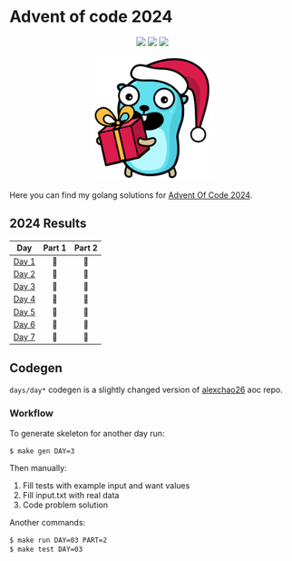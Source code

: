 # Advent of code 2024

<div align="center">

![](https://img.shields.io/badge/day%20📅-7-blue) ![](https://img.shields.io/badge/stars%20⭐-14-yellow) ![](https://img.shields.io/badge/days%20completed-7-red)

<img src="./static/logo.svg" width="220" />

</div>

Here you can find my golang solutions for [Advent Of Code 2024](https://adventofcode.com).

<!--- advent_readme_stars table --->
## 2024 Results

| Day | Part 1 | Part 2 |
| :---: | :---: | :---: |
| [Day 1](https://adventofcode.com/2024/day/1) | 🌟 | 🌟 |
| [Day 2](https://adventofcode.com/2024/day/2) | 🌟 | 🌟 |
| [Day 3](https://adventofcode.com/2024/day/3) | 🌟 | 🌟 |
| [Day 4](https://adventofcode.com/2024/day/4) | 🌟 | 🌟 |
| [Day 5](https://adventofcode.com/2024/day/5) | 🌟 | 🌟 |
| [Day 6](https://adventofcode.com/2024/day/6) | 🌟 | 🌟 |
| [Day 7](https://adventofcode.com/2024/day/7) | 🌟 | 🌟 |
<!--- advent_readme_stars table --->

## Codegen

`days/day*` codegen is a slightly changed version of [alexchao26](https://github.com/alexchao26/advent-of-code-go) aoc repo.

### Workflow

To generate skeleton for another day run:

```console
$ make gen DAY=3
```

Then manually:
1. Fill tests with example input and want values
2. Fill input.txt with real data
3. Code problem solution

Another commands:

```console
$ make run DAY=03 PART=2
$ make test DAY=03
```
